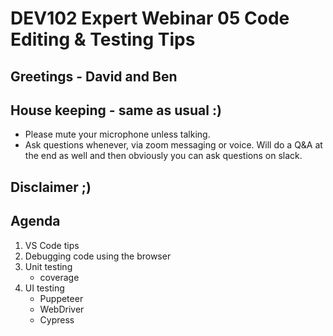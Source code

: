 # DEV102 Expert Webinar 05 Code Editing & Testing Tips

## Greetings - David and Ben

## House keeping - same as usual :)

- Please mute your microphone unless talking.
- Ask questions whenever, via zoom messaging or voice. Will do a Q&A at the end as well and then obviously you can ask questions on slack.

## Disclaimer ;)

## Agenda

1. VS Code tips
2. Debugging code using the browser
3. Unit testing
    - coverage 
4. UI testing 
    - Puppeteer
    - WebDriver
    - Cypress
